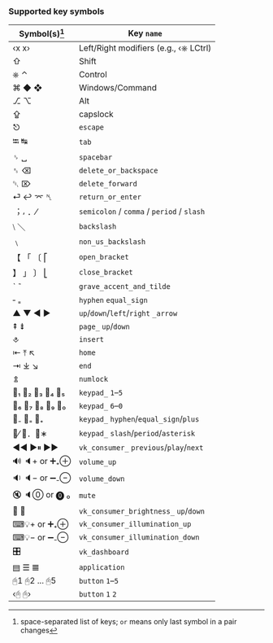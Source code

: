 ### Supported key symbols

  |Symbol(s)[^1] 	|Key `name`                                	|
  |---------     	|--------                                  	|
  |‹x x›         	| Left/Right modifiers (e.g., ‹⎈ LCtrl)    	|
  |⇧             	| Shift                                    	|
  |⎈ ⌃           	| Control                                  	|
  |⌘ ◆ ❖         	| Windows/Command                          	|
  |⎇ ⌥           	| Alt                                      	|
  |⇪             	| capslock                                 	|
  |⎋             	|`escape`                                  	|
  |⭾ ↹           	|`tab`                                     	|
  |␠ ␣           	|`spacebar`                                	|
  |␈ ⌫           	|`delete_or_backspace`                     	|
  |␡ ⌦           	|`delete_forward`                          	|
  |⏎ ↩ ⌤ ␤       	|`return_or_enter`                         	|
  |︔ ⸴ ．⁄        	|`semicolon` / `comma` / `period` / `slash`	|
  |⧵ ＼           	|`backslash`                               	|
  |﹨             	|`non_us_backslash`                        	|
  |【 「 〔 ⎡       	|`open_bracket`                            	|
  |】 」 〕 ⎣       	|`close_bracket`                           	|
  |ˋ ˜           	|`grave_accent_and_tilde`                  	|
  |‐ ₌           	|`hyphen` `equal_sign`                     	|
  |▲ ▼ ◀ ▶       	|`up`/`down`/`left`/`right` `_arrow`
  |⇞ ⇟           	|`page_` `up`/`down`                    	|
  |⎀             	|`insert`                               	|
  |⇤ ⤒ ↖         	|`home`                                 	|
  |⇥ ⤓ ↘         	|`end`                                  	|
  |⇭             	|`numlock`                              	|
  |🔢₁ 🔢₂ 🔢₃ 🔢₄ 🔢₅	|`keypad_` `1`–`5`                      	|
  |🔢₆ 🔢₇ 🔢₈ 🔢₉ 🔢₀	|`keypad_` `6`–`0`                      	|
  |🔢₋ 🔢₌ 🔢₊      	|`keypad_` `hyphen`/`equal_sign`/`plus` 	|
  |🔢⁄ 🔢．🔢∗       	|`keypad_` `slash`/`period`/`asterisk`  	|
  |◀◀ ▶⏸ ▶▶      	|`vk_consumer_` `previous`/`play`/`next`	|
  |🔊 🔈+ or ➕₊⊕   	|`volume_up`                            	|
  |🔉 🔈− or ➖₋⊖   	|`volume_down`                          	|
  |🔇 🔈⓪ or ⓿ ₀   	|`mute`                                 	|
  |🔆 🔅           	|`vk_consumer_brightness_` `up`/`down`  	|
  |⌨💡+ or ➕₊⊕    	|`vk_consumer_illumination_up`          	|
  |⌨💡− or ➖₋⊖    	|`vk_consumer_illumination_down`        	|
  |🎛             	|`vk_dashboard`                         	|
  |▤ ☰ 𝌆         	|`application`                          	|
  |🖰1 🖰2 ... 🖰5  	|`button` `1`–`5`                       	|
  |‹🖰 🖰›         	|`button` `1` `2`                       	|

[^1]: space-separated list of keys; `or` means only last symbol in a pair changes
